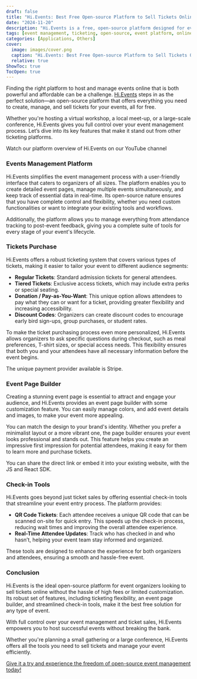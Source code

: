 ```yaml
---
draft: false
title: "Hi.Events: Best Free Open-source Platform to Sell Tickets Online"
date: "2024-11-20"
description: "Hi.Events is a free, open-source platform designed for event organizers to manage and sell tickets online. It offers a user-friendly interface for event creation, customizable ticketing options, and powerful check-in tools. With flexibility in ticket types, branding, and real-time attendee tracking, Hi.Events is the ideal solution for both small and large-scale events."
tags: [event management, ticketing, open-source, event platform, online events, event tickets, customizable tickets, QR code check-in, Stripe, event page builder, flexible pricing, donation tickets, event organizers, event tools]
categories: [Applications, Others]
cover:
  image: images/cover.png
  caption: "Hi.Events: Best Free Open-source Platform to Sell Tickets Online"
  relative: true
ShowToc: true
TocOpen: true
---
```



Finding the right platform to host and manage events online that is both powerful and affordable can be a challenge. [Hi.Events](https://octabyte.io/applications/others/hi-events) steps in as the perfect solution—an open\-source platform that offers everything you need to create, manage, and sell tickets for your events, all for free. 

Whether you're hosting a virtual workshop, a local meet\-up, or a large\-scale conference, Hi.Events gives you full control over your event management process. Let’s dive into its key features that make it stand out from other ticketing platforms.



Watch our platform overview of Hi.Events on our YouTube channel



### Events Management Platform

Hi.Events simplifies the event management process with a user\-friendly interface that caters to organizers of all sizes. The platform enables you to create detailed event pages, manage multiple events simultaneously, and keep track of essential data in real\-time. Its open\-source nature ensures that you have complete control and flexibility, whether you need custom functionalities or want to integrate your existing tools and workflows.

Additionally, the platform allows you to manage everything from attendance tracking to post\-event feedback, giving you a complete suite of tools for every stage of your event's lifecycle.

### Tickets Purchase

Hi.Events offers a robust ticketing system that covers various types of tickets, making it easier to tailor your event to different audience segments:

* **Regular Tickets**: Standard admission tickets for general attendees.
* **Tiered Tickets**: Exclusive access tickets, which may include extra perks or special seating.
* **Donation / Pay\-as\-You\-Want**: This unique option allows attendees to pay what they can or want for a ticket, providing greater flexibility and increasing accessibility.
* **Discount Codes**: Organizers can create discount codes to encourage early bird sign\-ups, group purchases, or student rates.

To make the ticket purchasing process even more personalized, Hi.Events allows organizers to ask specific questions during checkout, such as meal preferences, T\-shirt sizes, or special access needs. This flexibility ensures that both you and your attendees have all necessary information before the event begins.

The unique payment provider available is Stripe.

### Event Page Builder

Creating a stunning event page is essential to attract and engage your audience, and Hi.Events provides an event page builder with some customization feature. You can easily manage colors, and add event details and images, to make your event more appealing.

You can match the design to your brand's identity. Whether you prefer a minimalist layout or a more vibrant one, the page builder ensures your event looks professional and stands out. This feature helps you create an impressive first impression for potential attendees, making it easy for them to learn more and purchase tickets.

You can share the direct link or embed it into your existing website, with the JS and React SDK.

### Check\-in Tools

Hi.Events goes beyond just ticket sales by offering essential check\-in tools that streamline your event entry process. The platform provides:

* **QR Code Tickets**: Each attendee receives a unique QR code that can be scanned on\-site for quick entry. This speeds up the check\-in process, reducing wait times and improving the overall attendee experience.
* **Real\-Time Attendee Updates**: Track who has checked in and who hasn’t, helping your event team stay informed and organized.

These tools are designed to enhance the experience for both organizers and attendees, ensuring a smooth and hassle\-free event.

### Conclusion

Hi.Events is the ideal open\-source platform for event organizers looking to sell tickets online without the hassle of high fees or limited customization. Its robust set of features, including ticketing flexibility, an event page builder, and streamlined check\-in tools, make it the best free solution for any type of event. 

With full control over your event management and ticket sales, Hi.Events empowers you to host successful events without breaking the bank.

Whether you're planning a small gathering or a large conference, Hi.Events offers all the tools you need to sell tickets and manage your event efficiently. 

[Give it a try and experience the freedom of open\-source event management today!](https://octabyte.io/applications/others/hi-events)



